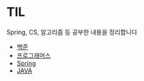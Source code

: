 # TIL
Spring, CS, 알고리즘 등 공부한 내용을 정리합니다

* [백준](https://github.com/MingGi-Jung/Algorithm/tree/main/%EB%B0%B1%EC%A4%80)
* [프로그래머스](https://github.com/Jung-MinGi/TIL)
* [Spring](https://github.com/Jung-MinGi/TIL/tree/main/Spring)
* [JAVA](https://github.com/Jung-MinGi/TIL/tree/main/JAVA)
